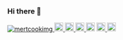 ### Hi there 👋

<p align="left"> 
  <a href="https://github.com/mertcookimg/mertcookimg/">
    <img src="https://komarev.com/ghpvc/?username=mertcookimg" alt="mertcookimg" />
  </a>
  <a href="http://twitter.com/MeRTcooking">
    <img height="20" src="https://img.shields.io/twitter/follow/MeRTcooking?label=Twitter&logo=twitter&style=flat" />
  </a>
  <a href="https://github.com/mertcookimg">
    <img height="20" src="https://img.shields.io/github/followers/mertcookimg?label=follow&logo=github&style=flat" />
  </a>
  <a href="http://qiita.com/MeRT">
    <img height="20" src="https://qiita-badge.apiapi.app/s/MeRT/posts.svg" />
  </a>  
  <//qiita.com/MeRT">
    <img height="20" src="https://qiita-badge.apiapi.app/s/MeRT/contributions.svg" />
  </a>
  <a href="https://youtube.com/channel/UCLGjR0yRSIxDb_l135V4mnQ">
    <img height="20" src="https://img.shields.io/youtube/channel/subscribers/UCLGjR0yRSIxDb_l135V4mnQ?style=social" />
  </a>
  <a href="https://youtube.com/channel/UCLGjR0yRSIxDb_l135V4mnQ">
    <img height="20" src="https://img.shields.io/youtube/channel/views/UCLGjR0yRSIxDb_l135V4mnQ?style=social" />
  </a>
</p>
